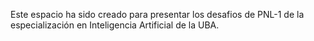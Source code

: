 Este espacio ha sido creado para presentar los desafios de PNL-1 de la especialización en Inteligencia Artificial de la UBA.
